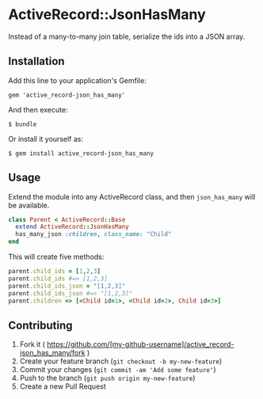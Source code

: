 # ActiveRecord::JsonHasMany

Instead of a many-to-many join table, serialize the ids into a JSON array.

## Installation

Add this line to your application's Gemfile:

    gem 'active_record-json_has_many'

And then execute:

    $ bundle

Or install it yourself as:

    $ gem install active_record-json_has_many

## Usage

Extend the module into any ActiveRecord class, and then `json_has_many` will be available.

```ruby
class Parent < ActiveRecord::Base
  extend ActiveRecord::JsonHasMany
  has_many_json :children, class_name: "Child"
end
```

This will create five methods:

```ruby
parent.child_ids = [1,2,3]
parent.child_ids #=> [1,2,3]
parent.child_ids_json = "[1,2,3]"
parent.child_ids_json #=> "[1,2,3]"
parent.children => [<Child id=1>, <Child id=2>, Child id=3>]
```

## Contributing

1. Fork it ( https://github.com/[my-github-username]/active_record-json_has_many/fork )
2. Create your feature branch (`git checkout -b my-new-feature`)
3. Commit your changes (`git commit -am 'Add some feature'`)
4. Push to the branch (`git push origin my-new-feature`)
5. Create a new Pull Request

